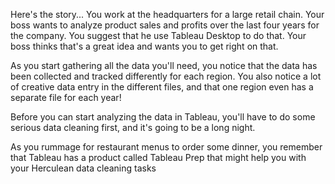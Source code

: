 Here's the story...
You work at the headquarters for a large retail chain. Your boss wants to analyze product sales and profits over the last four years for the company. You suggest that he use Tableau Desktop to do that. Your boss thinks that's a great idea and wants you to get right on that.

As you start gathering all the data you'll need, you notice that the data has been collected and tracked differently for each region. You also notice a lot of creative data entry in the different files, and that one region even has a separate file for each year!

Before you can start analyzing the data in Tableau, you'll have to do some serious data cleaning first, and it's going to be a long night.

As you rummage for restaurant menus to order some dinner, you remember that Tableau has a product called Tableau Prep that might help you with your Herculean data cleaning tasks
